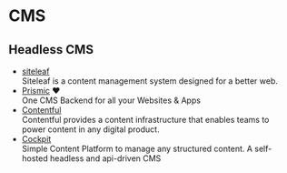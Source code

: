 # CMS

## Headless CMS

- [siteleaf](https://www.siteleaf.com)  
Siteleaf is a content management system designed for a better web.
- [Prismic](https://prismic.io) ♥  
One CMS Backend for all your Websites & Apps
- [Contentful](https://www.contentful.com)  
Contentful provides a content infrastructure that enables teams to power content in any digital product.
- [Cockpit](https://getcockpit.com)  
Simple Content Platform to manage any structured content. A self-hosted headless and api-driven CMS

